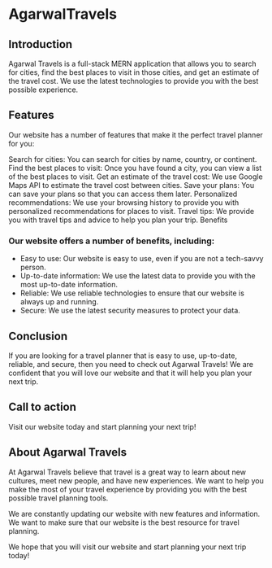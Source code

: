 # AgarwalTravels
## Introduction

Agarwal Travels is a full-stack MERN application that allows you to search for cities, find the best places to visit in those cities, and get an estimate of the travel cost. We use the latest technologies to provide you with the best possible experience.

## Features

Our website has a number of features that make it the perfect travel planner for you:

Search for cities: You can search for cities by name, country, or continent.
Find the best places to visit: Once you have found a city, you can view a list of the best places to visit.
Get an estimate of the travel cost: We use Google Maps API to estimate the travel cost between cities.
Save your plans: You can save your plans so that you can access them later.
Personalized recommendations: We use your browsing history to provide you with personalized recommendations for places to visit.
Travel tips: We provide you with travel tips and advice to help you plan your trip.
Benefits

### Our website offers a number of benefits, including:

* Easy to use: Our website is easy to use, even if you are not a tech-savvy person.
* Up-to-date information: We use the latest data to provide you with the most up-to-date information.
* Reliable: We use reliable technologies to ensure that our website is always up and running.
* Secure: We use the latest security measures to protect your data.
  
## Conclusion

If you are looking for a travel planner that is easy to use, up-to-date, reliable, and secure, then you need to check out Agarwal Travels! We are confident that you will love our website and that it will help you plan your next trip.

## Call to action

Visit our website today and start planning your next trip!

## About Agarwal Travels

At Agarwal Travels believe that travel is a great way to learn about new cultures, meet new people, and have new experiences. We want to help you make the most of your travel experience by providing you with the best possible travel planning tools.

We are constantly updating our website with new features and information. We want to make sure that our website is the best resource for travel planning.

We hope that you will visit our website and start planning your next trip today!
